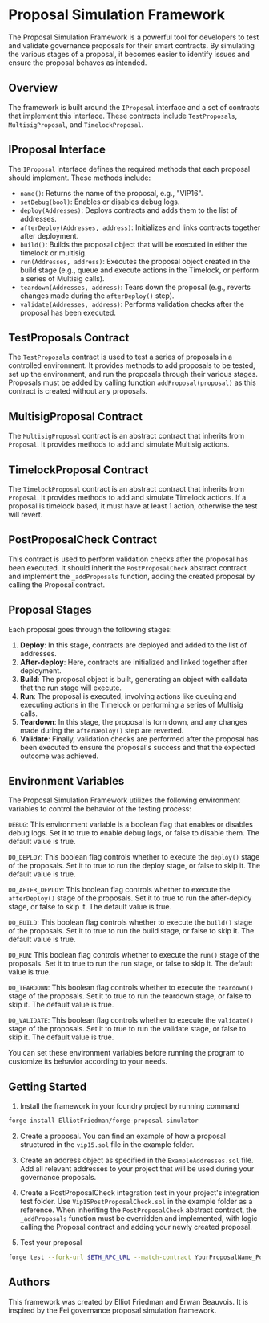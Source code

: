 # Proposal Simulation Framework

The Proposal Simulation Framework is a powerful tool for developers to test and validate governance proposals for their smart contracts. By simulating the various stages of a proposal, it becomes easier to identify issues and ensure the proposal behaves as intended.

## Overview

The framework is built around the `IProposal` interface and a set of contracts that implement this interface. These contracts include `TestProposals`, `MultisigProposal`, and `TimelockProposal`.

## IProposal Interface

The `IProposal` interface defines the required methods that each proposal should implement. These methods include:

- `name()`: Returns the name of the proposal, e.g., "VIP16".
- `setDebug(bool)`: Enables or disables debug logs.
- `deploy(Addresses)`: Deploys contracts and adds them to the list of addresses.
- `afterDeploy(Addresses, address)`: Initializes and links contracts together after deployment.
- `build()`: Builds the proposal object that will be executed in either the timelock or multisig.
- `run(Addresses, address)`: Executes the proposal object created in the build stage (e.g., queue and execute actions in the Timelock, or perform a series of Multisig calls).
- `teardown(Addresses, address)`: Tears down the proposal (e.g., reverts changes made during the `afterDeploy()` step).
- `validate(Addresses, address)`: Performs validation checks after the proposal has been executed.

## TestProposals Contract

The `TestProposals` contract is used to test a series of proposals in a controlled environment. It provides methods to add proposals to be tested, set up the environment, and run the proposals through their various stages. Proposals must be added by calling function `addProposal(proposal)` as this contract is created without any proposals.

## MultisigProposal Contract

The `MultisigProposal` contract is an abstract contract that inherits from `Proposal`. It provides methods to add and simulate Multisig actions.

## TimelockProposal Contract

The `TimelockProposal` contract is an abstract contract that inherits from `Proposal`. It provides methods to add and simulate Timelock actions. If a proposal is timelock based, it must have at least 1 action, otherwise the test will revert.

## PostProposalCheck Contract

This contract is used to perform validation checks after the proposal has been executed. It should inherit the `PostProposalCheck` abstract contract and implement the `_addProposals` function, adding the created proposal by calling the Proposal contract.

## Proposal Stages

Each proposal goes through the following stages:

1. **Deploy**: In this stage, contracts are deployed and added to the list of addresses.
2. **After-deploy**: Here, contracts are initialized and linked together after deployment.
3. **Build**: The proposal object is built, generating an object with calldata that the run stage will execute.
4. **Run**: The proposal is executed, involving actions like queuing and executing actions in the Timelock or performing a series of Multisig calls.
5. **Teardown**: In this stage, the proposal is torn down, and any changes made during the `afterDeploy()` step are reverted.
6. **Validate**: Finally, validation checks are performed after the proposal has been executed to ensure the proposal's success and that the expected outcome was achieved.

## Environment Variables

The Proposal Simulation Framework utilizes the following environment variables to control the behavior of the testing process:

`DEBUG`: This environment variable is a boolean flag that enables or disables debug logs. Set it to true to enable debug logs, or false to disable them. The default value is true.

`DO_DEPLOY`: This boolean flag controls whether to execute the `deploy()` stage of the proposals. Set it to true to run the deploy stage, or false to skip it. The default value is true.

`DO_AFTER_DEPLOY`: This boolean flag controls whether to execute the `afterDeploy()` stage of the proposals. Set it to true to run the after-deploy stage, or false to skip it. The default value is true.

`DO_BUILD`: This boolean flag controls whether to execute the `build()` stage of the proposals. Set it to true to run the build stage, or false to skip it. The default value is true.

`DO_RUN`: This boolean flag controls whether to execute the `run()` stage of the proposals. Set it to true to run the run stage, or false to skip it. The default value is true.

`DO_TEARDOWN`: This boolean flag controls whether to execute the `teardown()` stage of the proposals. Set it to true to run the teardown stage, or false to skip it. The default value is true.

`DO_VALIDATE`: This boolean flag controls whether to execute the `validate()` stage of the proposals. Set it to true to run the validate stage, or false to skip it. The default value is true.

You can set these environment variables before running the program to customize its behavior according to your needs.

## Getting Started

1. Install the framework in your foundry project by running command

```bash
forge install ElliotFriedman/forge-proposal-simulator
```

2. Create a proposal. You can find an example of how a proposal structured in the `vip15.sol` file in the example folder.

3. Create an address object as specified in the `ExampleAddresses.sol` file. Add all relevant addresses to your project that will be used during your governance proposals.

4. Create a PostProposalCheck integration test in your project's integration test folder. Use `Vip15PostProposalCheck.sol` in the example folder as a reference. When inheriting the `PostProposalCheck` abstract contract, the `_addProposals` function must be overridden and implemented, with logic calling the Proposal contract and adding your newly created proposal.

5. Test your proposal
```bash
forge test --fork-url $ETH_RPC_URL --match-contract YourProposalName_PostProposalCheck -vvv
```

## Authors

This framework was created by Elliot Friedman and Erwan Beauvois. It is inspired by the Fei governance proposal simulation framework.